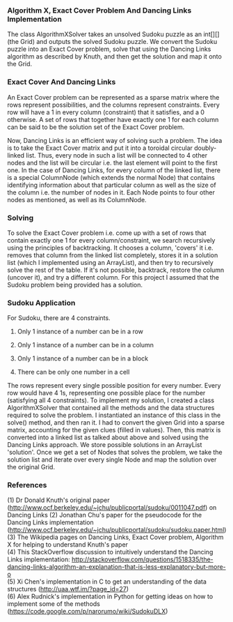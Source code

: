 ### Algorithm X, Exact Cover Problem And Dancing Links Implementation

The class AlgorithmXSolver takes an unsolved Sudoku puzzle as an int[][] (the Grid) and outputs the solved Sudoku puzzle. We convert the Sudoku puzzle into an Exact Cover problem, solve that using the Dancing Links algorithm as described by Knuth, and then get the solution and map it onto the Grid.

### Exact Cover And Dancing Links 

An Exact Cover problem can be represented as a sparse matrix where the rows represent possibilities, and the columns represent constraints. Every row will have a 1 in every column (constraint) that it satisfies, and a 0 otherwise. A set of rows that together have exactly one 1 for each column can be said to be the solution set of the Exact Cover problem.

Now, Dancing Links is an efficient way of solving such a problem. The idea is to take the Exact Cover matrix and put it into a toroidal circular doubly-linked list. Thus, every node in such a list will be connected to 4 other nodes and the list will be circular i.e. the last element will point to the first one. In the case of Dancing Links, for every column of the linked list, there is a special ColumnNode (which extends the normal Node) that contains identifying information about that particular column as well as the size of the column i.e. the number of nodes in it. Each Node points to four other nodes as mentioned, as well as its ColumnNode.

### Solving

To solve the Exact Cover problem i.e. come up with a set of rows that contain exactly one 1 for every column/constraint, we search recursively using the principles of backtracking. It chooses a column, 'covers' it i.e. removes that column from the linked list completely, stores it in a solution list (which I implemented using an ArrayList), and then try to recursively solve the rest of the table. If it's not possible, backtrack, restore the column (uncover it), and try a different column. For this project I assumed that the Sudoku problem being provided has a solution.

### Sudoku Application

For Sudoku, there are 4 constraints. 

1) Only 1 instance of a number can be in a row

2) Only 1 instance of a number can be in a column

3) Only 1 instance of a number can be in a block

4) There can be only one number in a cell

The rows represent every single possible position for every number. Every row would have 4 1s, representing one possible place for the number (satisfying all 4 constraints). To implement my solution, I created a class AlgorithmXSolver that contained all the methods and the data structures required to solve the problem. I instantiated an instance of this class in the solve() method, and then ran it. I had to convert the given Grid into a sparse matrix, accounting for the given clues (filled in values). Then, this matrix is converted into a linked list as talked about above and solved using the Dancing Links approach. We store possible solutions in an ArrayList 'solution'. Once we get a set of Nodes that solves the problem, we take the solution list and iterate over every single Node and map the solution over the original Grid. 

### References

(1) Dr Donald Knuth's original paper (http://www.ocf.berkeley.edu/~jchu/publicportal/sudoku/0011047.pdf) on Dancing Links
(2) Jonathan Chu's paper for the pseudocode for the Dancing Links implementation (http://www.ocf.berkeley.edu/~jchu/publicportal/sudoku/sudoku.paper.html)  
(3) The Wikipedia pages on Dancing Links, Exact Cover problem, Algorithm X for helping to understand Knuth's paper  
(4) This StackOverflow discussion to intuitively understand the Dancing Links implementation: http://stackoverflow.com/questions/1518335/the-dancing-links-algorithm-an-explanation-that-is-less-explanatory-but-more-o  
(5) Xi Chen's implementation in C to get an understanding of the data structures (http://uaa.wtf.im/?page_id=27)  
(6) Alex Rudnick's implementation in Python for getting ideas on how to implement some of the methods (https://code.google.com/p/narorumo/wiki/SudokuDLX)
